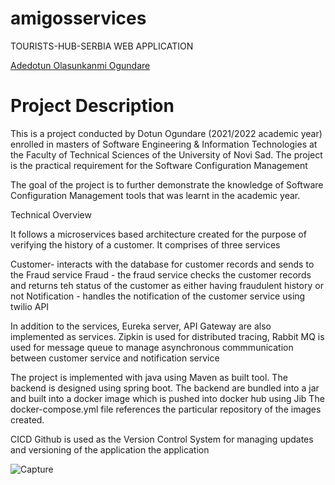 # amigosservices
TOURISTS-HUB-SERBIA
WEB APPLICATION

[Adedotun Olasunkanmi Ogundare](https://github.com/dotun-ogundare)

<h1>Project Description</h1>

This is a project conducted by Dotun Ogundare (2021/2022 academic year) enrolled in masters of Software Engineering & Information Technologies at the Faculty of Technical Sciences of the University of Novi Sad. The project is the practical requirement for the Software Configuration Management 

The goal of the project is to further demonstrate the knowledge of Software Configuration Management tools that was learnt in the academic year.

Technical Overview
 
 It follows a microservices based architecture created for the purpose of verifying the history of a customer. It comprises of three services
 
 Customer- interacts with the database for customer records and sends to the Fraud service
 Fraud - the fraud service checks the customer records and returns teh status of the customer as either having fraudulent history or not
 Notification - handles the notification of the customer service using twilio API
 
 In addition to the services, Eureka server, API Gateway are also implemented as services. Zipkin is used for distributed tracing, Rabbit MQ is used for message queue to manage asynchronous commmunication between customer service and notification service
 
The project is implemented with java using Maven as built tool. 
The backend is designed using spring boot. 
The backend are bundled into a jar and built into a docker image which is pushed into docker hub using Jib
The docker-compose.yml file references the particular repository of the images created. 

CICD
Github is used as the Version Control System for managing updates and versioning of the application the application


![Capture](https://user-images.githubusercontent.com/50335434/193033075-155be2c6-040a-4360-8842-574c852c4b62.PNG)
 

